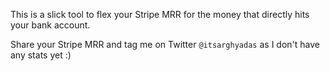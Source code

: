 This is a slick tool to flex your Stripe MRR for the money that directly hits your bank account.

Share your Stripe MRR and tag me on Twitter `@itsarghyadas` as I don't have any stats yet :)
